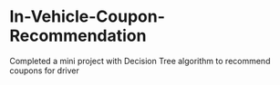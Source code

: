 # In-Vehicle-Coupon-Recommendation

Completed a mini project with Decision Tree algorithm to recommend coupons for driver

